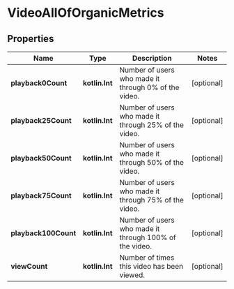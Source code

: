 
# VideoAllOfOrganicMetrics

## Properties
Name | Type | Description | Notes
------------ | ------------- | ------------- | -------------
**playback0Count** | **kotlin.Int** | Number of users who made it through 0% of the video. |  [optional]
**playback25Count** | **kotlin.Int** | Number of users who made it through 25% of the video. |  [optional]
**playback50Count** | **kotlin.Int** | Number of users who made it through 50% of the video. |  [optional]
**playback75Count** | **kotlin.Int** | Number of users who made it through 75% of the video. |  [optional]
**playback100Count** | **kotlin.Int** | Number of users who made it through 100% of the video. |  [optional]
**viewCount** | **kotlin.Int** | Number of times this video has been viewed. |  [optional]



